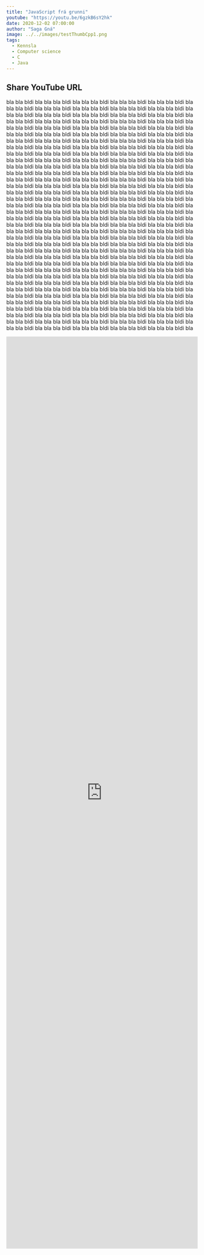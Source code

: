 ```yaml
---
title: "JavaScript frá grunni"
youtube: "https://youtu.be/6gzkB6sY2hk"
date: 2020-12-02 07:00:00
author: "Saga Gná"
image: ../../images/testThumbCpp1.png
tags:
  - Kennsla
  - Computer science
  - C
  - Java
---
```


## Share YouTube URL
bla bla bldi bla bla bla bldi bla bla bla bldi bla bla bla bldi bla bla bla bldi bla bla bla bldi bla 
bla bla bldi bla bla bla bldi bla bla bla bldi bla bla bla bldi bla bla bla bldi bla bla bla bldi bla 
bla bla bldi bla bla bla bldi bla bla bla bldi bla bla bla bldi bla bla bla bldi bla bla bla bldi bla 
bla bla bldi bla bla bla bldi bla bla bla bldi bla bla bla bldi bla bla bla bldi bla bla bla bldi bla 
bla bla bldi bla bla bla bldi bla bla bla bldi bla bla bla bldi bla bla bla bldi bla bla bla bldi bla 
bla bla bldi bla bla bla bldi bla bla bla bldi bla bla bla bldi bla bla bla bldi bla bla bla bldi bla 
bla bla bldi bla bla bla bldi bla bla bla bldi bla bla bla bldi bla bla bla bldi bla bla bla bldi bla 
bla bla bldi bla bla bla bldi bla bla bla bldi bla bla bla bldi bla bla bla bldi bla bla bla bldi bla 
bla bla bldi bla bla bla bldi bla bla bla bldi bla bla bla bldi bla bla bla bldi bla bla bla bldi bla 
bla bla bldi bla bla bla bldi bla bla bla bldi bla bla bla bldi bla bla bla bldi bla bla bla bldi bla 
bla bla bldi bla bla bla bldi bla bla bla bldi bla bla bla bldi bla bla bla bldi bla bla bla bldi bla 
bla bla bldi bla bla bla bldi bla bla bla bldi bla bla bla bldi bla bla bla bldi bla bla bla bldi bla 
bla bla bldi bla bla bla bldi bla bla bla bldi bla bla bla bldi bla bla bla bldi bla bla bla bldi bla 
bla bla bldi bla bla bla bldi bla bla bla bldi bla bla bla bldi bla bla bla bldi bla bla bla bldi bla 
bla bla bldi bla bla bla bldi bla bla bla bldi bla bla bla bldi bla bla bla bldi bla bla bla bldi bla 
bla bla bldi bla bla bla bldi bla bla bla bldi bla bla bla bldi bla bla bla bldi bla bla bla bldi bla 
bla bla bldi bla bla bla bldi bla bla bla bldi bla bla bla bldi bla bla bla bldi bla bla bla bldi bla 
bla bla bldi bla bla bla bldi bla bla bla bldi bla bla bla bldi bla bla bla bldi bla bla bla bldi bla 
bla bla bldi bla bla bla bldi bla bla bla bldi bla bla bla bldi bla bla bla bldi bla bla bla bldi bla 
bla bla bldi bla bla bla bldi bla bla bla bldi bla bla bla bldi bla bla bla bldi bla bla bla bldi bla 
bla bla bldi bla bla bla bldi bla bla bla bldi bla bla bla bldi bla bla bla bldi bla bla bla bldi bla 
bla bla bldi bla bla bla bldi bla bla bla bldi bla bla bla bldi bla bla bla bldi bla bla bla bldi bla 
bla bla bldi bla bla bla bldi bla bla bla bldi bla bla bla bldi bla bla bla bldi bla bla bla bldi bla 
bla bla bldi bla bla bla bldi bla bla bla bldi bla bla bla bldi bla bla bla bldi bla bla bla bldi bla 
bla bla bldi bla bla bla bldi bla bla bla bldi bla bla bla bldi bla bla bla bldi bla bla bla bldi bla 
bla bla bldi bla bla bla bldi bla bla bla bldi bla bla bla bldi bla bla bla bldi bla bla bla bldi bla 
bla bla bldi bla bla bla bldi bla bla bla bldi bla bla bla bldi bla bla bla bldi bla bla bla bldi bla 
bla bla bldi bla bla bla bldi bla bla bla bldi bla bla bla bldi bla bla bla bldi bla bla bla bldi bla 
bla bla bldi bla bla bla bldi bla bla bla bldi bla bla bla bldi bla bla bla bldi bla bla bla bldi bla 
bla bla bldi bla bla bla bldi bla bla bla bldi bla bla bla bldi bla bla bla bldi bla bla bla bldi bla

<iframe src="https://pastebin.com/embed_iframe/t5k4C9B6" style="border:none;width:100%;height:60vh"></iframe>
